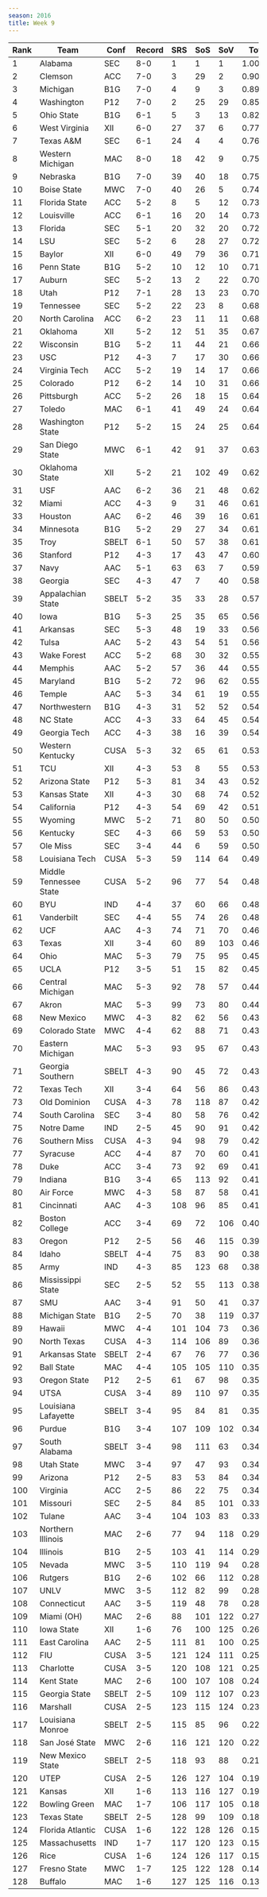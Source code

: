 ```yaml
---
season: 2016
title: Week 9
---
```

<table class="display"><thead><tr><th>Rank</th><th>Team</th><th>Conf</th><th>Record</th><th>SRS</th><th>SoS</th><th>SoV</th><th>Total</th></tr></thead><tbody>
<tr><td>1</td><td>Alabama</td><td>SEC</td><td>8-0</td><td>1</td><td>1</td><td>1</td><td>1.00000</td></tr>
<tr><td>2</td><td>Clemson</td><td>ACC</td><td>7-0</td><td>3</td><td>29</td><td>2</td><td>0.90194</td></tr>
<tr><td>3</td><td>Michigan</td><td>B1G</td><td>7-0</td><td>4</td><td>9</td><td>3</td><td>0.89357</td></tr>
<tr><td>4</td><td>Washington</td><td>P12</td><td>7-0</td><td>2</td><td>25</td><td>29</td><td>0.85151</td></tr>
<tr><td>5</td><td>Ohio State</td><td>B1G</td><td>6-1</td><td>5</td><td>3</td><td>13</td><td>0.82349</td></tr>
<tr><td>6</td><td>West Virginia</td><td>XII</td><td>6-0</td><td>27</td><td>37</td><td>6</td><td>0.77837</td></tr>
<tr><td>7</td><td>Texas A&M</td><td>SEC</td><td>6-1</td><td>24</td><td>4</td><td>4</td><td>0.76223</td></tr>
<tr><td>8</td><td>Western Michigan</td><td>MAC</td><td>8-0</td><td>18</td><td>42</td><td>9</td><td>0.75912</td></tr>
<tr><td>9</td><td>Nebraska</td><td>B1G</td><td>7-0</td><td>39</td><td>40</td><td>18</td><td>0.75666</td></tr>
<tr><td>10</td><td>Boise State</td><td>MWC</td><td>7-0</td><td>40</td><td>26</td><td>5</td><td>0.74996</td></tr>
<tr><td>11</td><td>Florida State</td><td>ACC</td><td>5-2</td><td>8</td><td>5</td><td>12</td><td>0.73970</td></tr>
<tr><td>12</td><td>Louisville</td><td>ACC</td><td>6-1</td><td>16</td><td>20</td><td>14</td><td>0.73871</td></tr>
<tr><td>13</td><td>Florida</td><td>SEC</td><td>5-1</td><td>20</td><td>32</td><td>20</td><td>0.72952</td></tr>
<tr><td>14</td><td>LSU</td><td>SEC</td><td>5-2</td><td>6</td><td>28</td><td>27</td><td>0.72910</td></tr>
<tr><td>15</td><td>Baylor</td><td>XII</td><td>6-0</td><td>49</td><td>79</td><td>36</td><td>0.71125</td></tr>
<tr><td>16</td><td>Penn State</td><td>B1G</td><td>5-2</td><td>10</td><td>12</td><td>10</td><td>0.71003</td></tr>
<tr><td>17</td><td>Auburn</td><td>SEC</td><td>5-2</td><td>13</td><td>2</td><td>22</td><td>0.70847</td></tr>
<tr><td>18</td><td>Utah</td><td>P12</td><td>7-1</td><td>28</td><td>13</td><td>23</td><td>0.70000</td></tr>
<tr><td>19</td><td>Tennessee</td><td>SEC</td><td>5-2</td><td>22</td><td>23</td><td>8</td><td>0.68982</td></tr>
<tr><td>20</td><td>North Carolina</td><td>ACC</td><td>6-2</td><td>23</td><td>11</td><td>11</td><td>0.68250</td></tr>
<tr><td>21</td><td>Oklahoma</td><td>XII</td><td>5-2</td><td>12</td><td>51</td><td>35</td><td>0.67992</td></tr>
<tr><td>22</td><td>Wisconsin</td><td>B1G</td><td>5-2</td><td>11</td><td>44</td><td>21</td><td>0.66874</td></tr>
<tr><td>23</td><td>USC</td><td>P12</td><td>4-3</td><td>7</td><td>17</td><td>30</td><td>0.66832</td></tr>
<tr><td>24</td><td>Virginia Tech</td><td>ACC</td><td>5-2</td><td>19</td><td>14</td><td>17</td><td>0.66219</td></tr>
<tr><td>25</td><td>Colorado</td><td>P12</td><td>6-2</td><td>14</td><td>10</td><td>31</td><td>0.66021</td></tr>
<tr><td>26</td><td>Pittsburgh</td><td>ACC</td><td>5-2</td><td>26</td><td>18</td><td>15</td><td>0.64747</td></tr>
<tr><td>27</td><td>Toledo</td><td>MAC</td><td>6-1</td><td>41</td><td>49</td><td>24</td><td>0.64489</td></tr>
<tr><td>28</td><td>Washington State</td><td>P12</td><td>5-2</td><td>15</td><td>24</td><td>25</td><td>0.64172</td></tr>
<tr><td>29</td><td>San Diego State</td><td>MWC</td><td>6-1</td><td>42</td><td>91</td><td>37</td><td>0.63455</td></tr>
<tr><td>30</td><td>Oklahoma State</td><td>XII</td><td>5-2</td><td>21</td><td>102</td><td>49</td><td>0.62420</td></tr>
<tr><td>31</td><td>USF</td><td>AAC</td><td>6-2</td><td>36</td><td>21</td><td>48</td><td>0.62087</td></tr>
<tr><td>32</td><td>Miami</td><td>ACC</td><td>4-3</td><td>9</td><td>31</td><td>46</td><td>0.61891</td></tr>
<tr><td>33</td><td>Houston</td><td>AAC</td><td>6-2</td><td>46</td><td>39</td><td>16</td><td>0.61655</td></tr>
<tr><td>34</td><td>Minnesota</td><td>B1G</td><td>5-2</td><td>29</td><td>27</td><td>34</td><td>0.61254</td></tr>
<tr><td>35</td><td>Troy</td><td>SBELT</td><td>6-1</td><td>50</td><td>57</td><td>38</td><td>0.61149</td></tr>
<tr><td>36</td><td>Stanford</td><td>P12</td><td>4-3</td><td>17</td><td>43</td><td>47</td><td>0.60323</td></tr>
<tr><td>37</td><td>Navy</td><td>AAC</td><td>5-1</td><td>63</td><td>63</td><td>7</td><td>0.59806</td></tr>
<tr><td>38</td><td>Georgia</td><td>SEC</td><td>4-3</td><td>47</td><td>7</td><td>40</td><td>0.58142</td></tr>
<tr><td>39</td><td>Appalachian State</td><td>SBELT</td><td>5-2</td><td>35</td><td>33</td><td>28</td><td>0.57374</td></tr>
<tr><td>40</td><td>Iowa</td><td>B1G</td><td>5-3</td><td>25</td><td>35</td><td>65</td><td>0.56918</td></tr>
<tr><td>41</td><td>Arkansas</td><td>SEC</td><td>5-3</td><td>48</td><td>19</td><td>33</td><td>0.56826</td></tr>
<tr><td>42</td><td>Tulsa</td><td>AAC</td><td>5-2</td><td>43</td><td>54</td><td>51</td><td>0.56130</td></tr>
<tr><td>43</td><td>Wake Forest</td><td>ACC</td><td>5-2</td><td>68</td><td>30</td><td>32</td><td>0.55969</td></tr>
<tr><td>44</td><td>Memphis</td><td>AAC</td><td>5-2</td><td>57</td><td>36</td><td>44</td><td>0.55719</td></tr>
<tr><td>45</td><td>Maryland</td><td>B1G</td><td>5-2</td><td>72</td><td>96</td><td>62</td><td>0.55681</td></tr>
<tr><td>46</td><td>Temple</td><td>AAC</td><td>5-3</td><td>34</td><td>61</td><td>19</td><td>0.55463</td></tr>
<tr><td>47</td><td>Northwestern</td><td>B1G</td><td>4-3</td><td>31</td><td>52</td><td>52</td><td>0.54886</td></tr>
<tr><td>48</td><td>NC State</td><td>ACC</td><td>4-3</td><td>33</td><td>64</td><td>45</td><td>0.54567</td></tr>
<tr><td>49</td><td>Georgia Tech</td><td>ACC</td><td>4-3</td><td>38</td><td>16</td><td>39</td><td>0.54483</td></tr>
<tr><td>50</td><td>Western Kentucky</td><td>CUSA</td><td>5-3</td><td>32</td><td>65</td><td>61</td><td>0.53368</td></tr>
<tr><td>51</td><td>TCU</td><td>XII</td><td>4-3</td><td>53</td><td>8</td><td>55</td><td>0.53290</td></tr>
<tr><td>52</td><td>Arizona State</td><td>P12</td><td>5-3</td><td>81</td><td>34</td><td>43</td><td>0.52747</td></tr>
<tr><td>53</td><td>Kansas State</td><td>XII</td><td>4-3</td><td>30</td><td>68</td><td>74</td><td>0.52452</td></tr>
<tr><td>54</td><td>California</td><td>P12</td><td>4-3</td><td>54</td><td>69</td><td>42</td><td>0.51240</td></tr>
<tr><td>55</td><td>Wyoming</td><td>MWC</td><td>5-2</td><td>71</td><td>80</td><td>50</td><td>0.50869</td></tr>
<tr><td>56</td><td>Kentucky</td><td>SEC</td><td>4-3</td><td>66</td><td>59</td><td>53</td><td>0.50642</td></tr>
<tr><td>57</td><td>Ole Miss</td><td>SEC</td><td>3-4</td><td>44</td><td>6</td><td>59</td><td>0.50545</td></tr>
<tr><td>58</td><td>Louisiana Tech</td><td>CUSA</td><td>5-3</td><td>59</td><td>114</td><td>64</td><td>0.49730</td></tr>
<tr><td>59</td><td>Middle Tennessee State</td><td>CUSA</td><td>5-2</td><td>96</td><td>77</td><td>54</td><td>0.48858</td></tr>
<tr><td>60</td><td>BYU</td><td>IND</td><td>4-4</td><td>37</td><td>60</td><td>66</td><td>0.48811</td></tr>
<tr><td>61</td><td>Vanderbilt</td><td>SEC</td><td>4-4</td><td>55</td><td>74</td><td>26</td><td>0.48396</td></tr>
<tr><td>62</td><td>UCF</td><td>AAC</td><td>4-3</td><td>74</td><td>71</td><td>70</td><td>0.46876</td></tr>
<tr><td>63</td><td>Texas</td><td>XII</td><td>3-4</td><td>60</td><td>89</td><td>103</td><td>0.46812</td></tr>
<tr><td>64</td><td>Ohio</td><td>MAC</td><td>5-3</td><td>79</td><td>75</td><td>95</td><td>0.45913</td></tr>
<tr><td>65</td><td>UCLA</td><td>P12</td><td>3-5</td><td>51</td><td>15</td><td>82</td><td>0.45847</td></tr>
<tr><td>66</td><td>Central Michigan</td><td>MAC</td><td>5-3</td><td>92</td><td>78</td><td>57</td><td>0.44575</td></tr>
<tr><td>67</td><td>Akron</td><td>MAC</td><td>5-3</td><td>99</td><td>73</td><td>80</td><td>0.44108</td></tr>
<tr><td>68</td><td>New Mexico</td><td>MWC</td><td>4-3</td><td>82</td><td>62</td><td>56</td><td>0.43849</td></tr>
<tr><td>69</td><td>Colorado State</td><td>MWC</td><td>4-4</td><td>62</td><td>88</td><td>71</td><td>0.43439</td></tr>
<tr><td>70</td><td>Eastern Michigan</td><td>MAC</td><td>5-3</td><td>93</td><td>95</td><td>67</td><td>0.43364</td></tr>
<tr><td>71</td><td>Georgia Southern</td><td>SBELT</td><td>4-3</td><td>90</td><td>45</td><td>72</td><td>0.43302</td></tr>
<tr><td>72</td><td>Texas Tech</td><td>XII</td><td>3-4</td><td>64</td><td>56</td><td>86</td><td>0.43230</td></tr>
<tr><td>73</td><td>Old Dominion</td><td>CUSA</td><td>4-3</td><td>78</td><td>118</td><td>87</td><td>0.42849</td></tr>
<tr><td>74</td><td>South Carolina</td><td>SEC</td><td>3-4</td><td>80</td><td>58</td><td>76</td><td>0.42815</td></tr>
<tr><td>75</td><td>Notre Dame</td><td>IND</td><td>2-5</td><td>45</td><td>90</td><td>91</td><td>0.42544</td></tr>
<tr><td>76</td><td>Southern Miss</td><td>CUSA</td><td>4-3</td><td>94</td><td>98</td><td>79</td><td>0.42041</td></tr>
<tr><td>77</td><td>Syracuse</td><td>ACC</td><td>4-4</td><td>87</td><td>70</td><td>60</td><td>0.41753</td></tr>
<tr><td>78</td><td>Duke</td><td>ACC</td><td>3-4</td><td>73</td><td>92</td><td>69</td><td>0.41656</td></tr>
<tr><td>79</td><td>Indiana</td><td>B1G</td><td>3-4</td><td>65</td><td>113</td><td>92</td><td>0.41619</td></tr>
<tr><td>80</td><td>Air Force</td><td>MWC</td><td>4-3</td><td>58</td><td>87</td><td>58</td><td>0.41503</td></tr>
<tr><td>81</td><td>Cincinnati</td><td>AAC</td><td>4-3</td><td>108</td><td>96</td><td>85</td><td>0.41238</td></tr>
<tr><td>82</td><td>Boston College</td><td>ACC</td><td>3-4</td><td>69</td><td>72</td><td>106</td><td>0.40877</td></tr>
<tr><td>83</td><td>Oregon</td><td>P12</td><td>2-5</td><td>56</td><td>46</td><td>115</td><td>0.39046</td></tr>
<tr><td>84</td><td>Idaho</td><td>SBELT</td><td>4-4</td><td>75</td><td>83</td><td>90</td><td>0.38892</td></tr>
<tr><td>85</td><td>Army</td><td>IND</td><td>4-3</td><td>85</td><td>123</td><td>68</td><td>0.38377</td></tr>
<tr><td>86</td><td>Mississippi State</td><td>SEC</td><td>2-5</td><td>52</td><td>55</td><td>113</td><td>0.38339</td></tr>
<tr><td>87</td><td>SMU</td><td>AAC</td><td>3-4</td><td>91</td><td>50</td><td>41</td><td>0.37992</td></tr>
<tr><td>88</td><td>Michigan State</td><td>B1G</td><td>2-5</td><td>70</td><td>38</td><td>119</td><td>0.37146</td></tr>
<tr><td>89</td><td>Hawaii</td><td>MWC</td><td>4-4</td><td>101</td><td>104</td><td>73</td><td>0.36898</td></tr>
<tr><td>90</td><td>North Texas</td><td>CUSA</td><td>4-3</td><td>114</td><td>106</td><td>89</td><td>0.36261</td></tr>
<tr><td>91</td><td>Arkansas State</td><td>SBELT</td><td>2-4</td><td>67</td><td>76</td><td>77</td><td>0.36179</td></tr>
<tr><td>92</td><td>Ball State</td><td>MAC</td><td>4-4</td><td>105</td><td>105</td><td>110</td><td>0.35706</td></tr>
<tr><td>93</td><td>Oregon State</td><td>P12</td><td>2-5</td><td>61</td><td>67</td><td>98</td><td>0.35364</td></tr>
<tr><td>94</td><td>UTSA</td><td>CUSA</td><td>3-4</td><td>89</td><td>110</td><td>97</td><td>0.35363</td></tr>
<tr><td>95</td><td>Louisiana Lafayette</td><td>SBELT</td><td>3-4</td><td>95</td><td>84</td><td>81</td><td>0.35309</td></tr>
<tr><td>96</td><td>Purdue</td><td>B1G</td><td>3-4</td><td>107</td><td>109</td><td>102</td><td>0.34289</td></tr>
<tr><td>97</td><td>South Alabama</td><td>SBELT</td><td>3-4</td><td>98</td><td>111</td><td>63</td><td>0.34192</td></tr>
<tr><td>98</td><td>Utah State</td><td>MWC</td><td>3-4</td><td>97</td><td>47</td><td>93</td><td>0.34184</td></tr>
<tr><td>99</td><td>Arizona</td><td>P12</td><td>2-5</td><td>83</td><td>53</td><td>84</td><td>0.34052</td></tr>
<tr><td>100</td><td>Virginia</td><td>ACC</td><td>2-5</td><td>86</td><td>22</td><td>75</td><td>0.34033</td></tr>
<tr><td>101</td><td>Missouri</td><td>SEC</td><td>2-5</td><td>84</td><td>85</td><td>101</td><td>0.33690</td></tr>
<tr><td>102</td><td>Tulane</td><td>AAC</td><td>3-4</td><td>104</td><td>103</td><td>83</td><td>0.33323</td></tr>
<tr><td>103</td><td>Northern Illinois</td><td>MAC</td><td>2-6</td><td>77</td><td>94</td><td>118</td><td>0.29251</td></tr>
<tr><td>104</td><td>Illinois</td><td>B1G</td><td>2-5</td><td>103</td><td>41</td><td>114</td><td>0.29065</td></tr>
<tr><td>105</td><td>Nevada</td><td>MWC</td><td>3-5</td><td>110</td><td>119</td><td>94</td><td>0.28965</td></tr>
<tr><td>106</td><td>Rutgers</td><td>B1G</td><td>2-6</td><td>102</td><td>66</td><td>112</td><td>0.28604</td></tr>
<tr><td>107</td><td>UNLV</td><td>MWC</td><td>3-5</td><td>112</td><td>82</td><td>99</td><td>0.28511</td></tr>
<tr><td>108</td><td>Connecticut</td><td>AAC</td><td>3-5</td><td>119</td><td>48</td><td>78</td><td>0.28179</td></tr>
<tr><td>109</td><td>Miami (OH)</td><td>MAC</td><td>2-6</td><td>88</td><td>101</td><td>122</td><td>0.27482</td></tr>
<tr><td>110</td><td>Iowa State</td><td>XII</td><td>1-6</td><td>76</td><td>100</td><td>125</td><td>0.26709</td></tr>
<tr><td>111</td><td>East Carolina</td><td>AAC</td><td>2-5</td><td>111</td><td>81</td><td>100</td><td>0.25957</td></tr>
<tr><td>112</td><td>FIU</td><td>CUSA</td><td>3-5</td><td>121</td><td>124</td><td>111</td><td>0.25745</td></tr>
<tr><td>113</td><td>Charlotte</td><td>CUSA</td><td>3-5</td><td>120</td><td>108</td><td>121</td><td>0.25421</td></tr>
<tr><td>114</td><td>Kent State</td><td>MAC</td><td>2-6</td><td>100</td><td>107</td><td>108</td><td>0.24717</td></tr>
<tr><td>115</td><td>Georgia State</td><td>SBELT</td><td>2-5</td><td>109</td><td>112</td><td>107</td><td>0.23936</td></tr>
<tr><td>116</td><td>Marshall</td><td>CUSA</td><td>2-5</td><td>123</td><td>115</td><td>124</td><td>0.23479</td></tr>
<tr><td>117</td><td>Louisiana Monroe</td><td>SBELT</td><td>2-5</td><td>115</td><td>85</td><td>96</td><td>0.22778</td></tr>
<tr><td>118</td><td>San José State</td><td>MWC</td><td>2-6</td><td>116</td><td>121</td><td>120</td><td>0.22498</td></tr>
<tr><td>119</td><td>New Mexico State</td><td>SBELT</td><td>2-5</td><td>118</td><td>93</td><td>88</td><td>0.21684</td></tr>
<tr><td>120</td><td>UTEP</td><td>CUSA</td><td>2-5</td><td>126</td><td>127</td><td>104</td><td>0.19771</td></tr>
<tr><td>121</td><td>Kansas</td><td>XII</td><td>1-6</td><td>113</td><td>116</td><td>127</td><td>0.19035</td></tr>
<tr><td>122</td><td>Bowling Green</td><td>MAC</td><td>1-7</td><td>106</td><td>117</td><td>105</td><td>0.18632</td></tr>
<tr><td>123</td><td>Texas State</td><td>SBELT</td><td>2-5</td><td>128</td><td>99</td><td>109</td><td>0.18090</td></tr>
<tr><td>124</td><td>Florida Atlantic</td><td>CUSA</td><td>1-6</td><td>122</td><td>128</td><td>126</td><td>0.15836</td></tr>
<tr><td>125</td><td>Massachusetts</td><td>IND</td><td>1-7</td><td>117</td><td>120</td><td>123</td><td>0.15636</td></tr>
<tr><td>126</td><td>Rice</td><td>CUSA</td><td>1-6</td><td>124</td><td>126</td><td>117</td><td>0.15101</td></tr>
<tr><td>127</td><td>Fresno State</td><td>MWC</td><td>1-7</td><td>125</td><td>122</td><td>128</td><td>0.14374</td></tr>
<tr><td>128</td><td>Buffalo</td><td>MAC</td><td>1-6</td><td>127</td><td>125</td><td>116</td><td>0.13462</td></tr>
</tbody></table>
